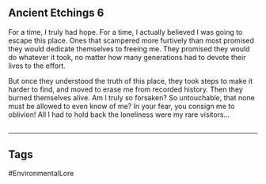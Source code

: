 ## Ancient Etchings 6
For a time, I truly had hope. For a time, I actually believed I was going to escape this place. Ones that scampered more furtively than most promised they would dedicate themselves to freeing me. They promised they would do whatever it took, no matter how many generations had to devote their lives to the effort.

But once they understood the truth of this place, they took steps to make it harder to find, and moved to erase me from recorded history. Then they burned themselves alive. Am I truly so forsaken? So untouchable, that none must be allowed to even know of me? In your fear, you consign me to oblivion! All I had to hold back the loneliness were my rare visitors...

##
---
## Tags
#EnvironmentalLore 